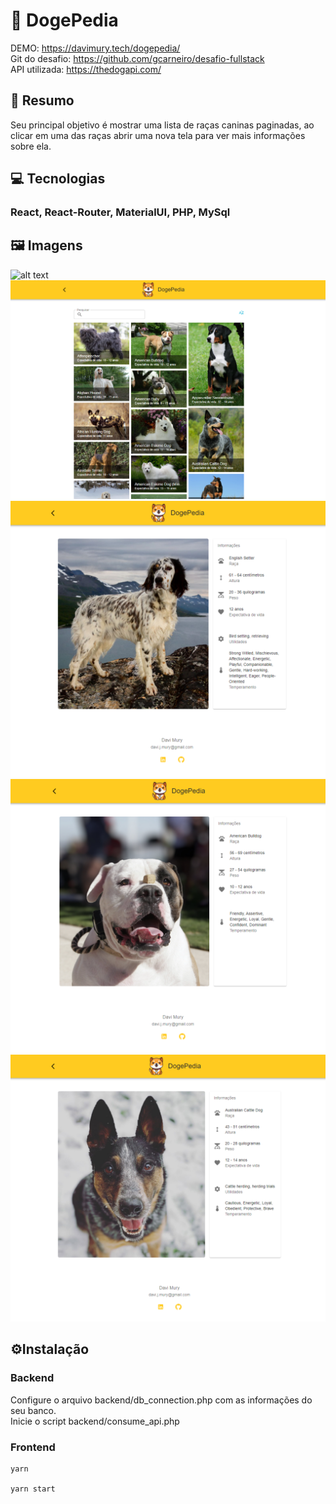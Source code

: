 
# 🐶 DogePedia
DEMO: https://davimury.tech/dogepedia/  
Git do desafio: https://github.com/gcarneiro/desafio-fullstack  
API utilizada: https://thedogapi.com/  

## 📝 Resumo
Seu principal objetivo é mostrar uma lista de raças caninas paginadas, ao clicar em uma das raças abrir uma nova tela para ver mais informações sobre ela.

## 💻 Tecnologias
### React, React-Router, MaterialUI, PHP, MySql

## 🖼️ Imagens
![alt text](https://github.com/davimury/DogePedia/blob/main/images/demo.gif)
![alt text](https://github.com/davimury/DogePedia/blob/main/images/1.png)
![alt text](https://github.com/davimury/DogePedia/blob/main/images/2.png)
![alt text](https://github.com/davimury/DogePedia/blob/main/images/3.png)
![alt text](https://github.com/davimury/DogePedia/blob/main/images/4.png)

## ⚙️Instalação
### Backend
Configure o arquivo backend/db_connection.php com as informações do seu banco.  
Inicie o script backend/consume_api.php  

### Frontend
```
yarn

yarn start
```
